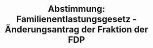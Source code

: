 ---
abstimmung:
  abstimmung: 3
  bundestagssitzung: 184
  legislaturperiode: 19
categories:
- Todo
data:
- title: Abstimmungsergebnis 20201009_3-data.pdf
  url: /res/2021-btw/abstimmungsergebnisse/20201009_3-data.pdf
- title: Abstimmungsergebnis 20201009_3_xls-data.xlsx
  url: /res/2021-btw/abstimmungsergebnisse/20201009_3_xls-data.xlsx
- title: Abstimmungsergebnis 20201009_3_xls-data.csv
  url: /res/2021-btw/abstimmungsergebnisse/csv/20201009_3_xls-data.csv
ergebnis:
  afd:
    enthaltung: 67
    gesamt: 89
    ja: 0
    nein: 0
    nichtabgegeben: 22
    ungueltig: 0
  bü90/gr:
    enthaltung: 0
    gesamt: 67
    ja: 53
    nein: 0
    nichtabgegeben: 14
    ungueltig: 0
  cdu/csu:
    enthaltung: 0
    gesamt: 246
    ja: 0
    nein: 201
    nichtabgegeben: 45
    ungueltig: 0
  die linke.:
    enthaltung: 0
    gesamt: 69
    ja: 50
    nein: 0
    nichtabgegeben: 19
    ungueltig: 0
  fdp:
    enthaltung: 0
    gesamt: 80
    ja: 62
    nein: 0
    nichtabgegeben: 18
    ungueltig: 0
  file: 20201009_3_xls-data.xlsx
  fraktionslos:
    enthaltung: 1
    gesamt: 6
    ja: 2
    nein: 0
    nichtabgegeben: 3
    ungueltig: 0
  spd:
    enthaltung: 0
    gesamt: 152
    ja: 1
    nein: 115
    nichtabgegeben: 36
    ungueltig: 0
layout: abstimmung
links:
- title: Link zu bundestag.de
  url: https://www.bundestag.de/parlament/plenum/abstimmung/abstimmung?id=552
preview: 'Deutscher Bundestag


  184. Sitzung des Deutschen Bundestages

  am Freitag, 9. Oktober 2020


  Endgültiges Ergebnis der Namentlichen Abstimmung Nr. 3


  Gesetzentwurf der Abgeordneten Lisa Paus, Anja Hajduk, Canan Bayram, weitere

  Abgeordneter und der Fraktion BÜNDNIS 90/DIE GRÜNEN

  Entwurf eines Gesetzes zur Änderung der Abgabenordnung und des Einführungsgesetzes

  zur Abgabenordnung - Einziehung von Taterträgen

  Drs. 19/22113 und 19/22680'
tags:
- Todo
title: 'Abstimmung: Familienentlastungsgesetz - Änderungsantrag der Fraktion der FDP'
---